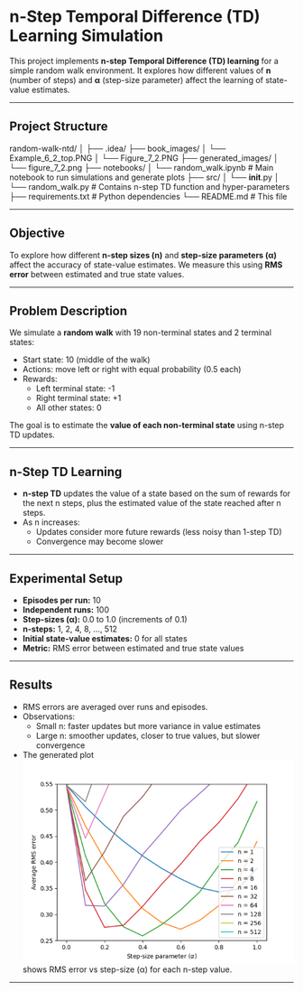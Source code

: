 # n-Step Temporal Difference (TD) Learning Simulation

This project implements **n-step Temporal Difference (TD) learning** for a simple random walk environment. It explores how different values of **n** (number of steps) and **α** (step-size parameter) affect the learning of state-value estimates.

---

## Project Structure

random-walk-ntd/
│
├── .idea/
├── book_images/
│ └── Example_6_2_top.PNG
│ └── Figure_7_2.PNG
├── generated_images/
│ └── figure_7_2.png
├── notebooks/
│ └── random_walk.ipynb # Main notebook to run simulations and generate plots
├── src/
│ └── __init__.py
│ └── random_walk.py # Contains n-step TD function and hyper-parameters
├── requirements.txt # Python dependencies
└── README.md # This file

---

## Objective
To explore how different **n-step sizes (n)** and **step-size parameters (α)** affect the accuracy of state-value estimates. We measure this using **RMS error** between estimated and true state values.

---

## Problem Description
We simulate a **random walk** with 19 non-terminal states and 2 terminal states:

- Start state: 10 (middle of the walk)  
- Actions: move left or right with equal probability (0.5 each)  
- Rewards:
  - Left terminal state: -1  
  - Right terminal state: +1  
  - All other states: 0  

The goal is to estimate the **value of each non-terminal state** using n-step TD updates.

---

## n-Step TD Learning
- **n-step TD** updates the value of a state based on the sum of rewards for the next n steps, plus the estimated value of the state reached after n steps.  
- As n increases:
  - Updates consider more future rewards (less noisy than 1-step TD)  
  - Convergence may become slower  

---

## Experimental Setup
- **Episodes per run:** 10  
- **Independent runs:** 100  
- **Step-sizes (α):** 0.0 to 1.0 (increments of 0.1)  
- **n-steps:** 1, 2, 4, 8, …, 512  
- **Initial state-value estimates:** 0 for all states  
- **Metric:** RMS error between estimated and true state values  

---

## Results
- RMS errors are averaged over runs and episodes.  
- Observations:
  - Small n: faster updates but more variance in value estimates  
  - Large n: smoother updates, closer to true values, but slower convergence  
- The generated plot ![`figure_7_2.png`](generated_images/figure_7_2.png) shows RMS error vs step-size (α) for each n-step value.  

---

